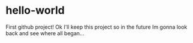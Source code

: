 # hello-world
First github project! 
Ok I'll keep this project so in the future Im gonna look back and see where all began...
